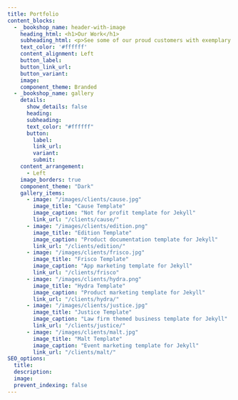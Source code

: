```yaml
---
title: Portfolio
content_blocks:
  - _bookshop_name: header-with-image
    heading_html: <h1>Our Work</h1>
    subheading_html: <p>See some of our proud customers with exemplary results.</p>
    text_color: '#ffffff'
    content_alignment: Left
    button_label:
    button_link_url:
    button_variant:
    image:
    component_theme: Branded
  - _bookshop_name: gallery
    details:
      show_details: false
      heading:
      subheading:
      text_color: "#ffffff"
      button:
        label:
        link_url:
        variant:
        submit:
    content_arrangement:
      - Left
    image_borders: true
    component_theme: "Dark"
    gallery_items:
      - image: "/images/clients/cause.jpg"
        image_title: "Cause Template"
        image_caption: "Not for profit template for Jekyll"
        link_url: "/clients/cause/"
      - image: "/images/clients/edition.png"
        image_title: "Edition Template"
        image_caption: "Product documentation template for Jekyll"
        link_url: "/clients/edition/"
      - image: "/images/clients/frisco.jpg"
        image_title: "Frisco Template"
        image_caption: "App marketing template for Jekyll"
        link_url: "/clients/frisco"
      - image: "/images/clients/hydra.png"
        image_title: "Hydra Template"
        image_caption: "Product marketing template for Jekyll"
        link_url: "/clients/hydra/"
      - image: "/images/clients/justice.jpg"
        image_title: "Justice Template"
        image_caption: "Law firm themed business template for Jekyll"
        link_url: "/clients/justice/"
      - image: "/images/clients/malt.jpg"
        image_title: "Malt Template"
        image_caption: "Event marketing template for Jekyll"
        link_url: "/clients/malt/"
SEO_options:
  title:
  description:
  image:
  prevent_indexing: false
---
```


